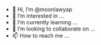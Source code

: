 - 👋 Hi, I’m @moonlawyap
- 👀 I’m interested in ...
- 🌱 I’m currently learning ...
- 💞️ I’m looking to collaborate on ...
- 📫 How to reach me ...

<!---
moonlawyap/moonlawyap is a ✨ special ✨ repository because its `README.md` (this file) appears on your GitHub profile.
You can click the Preview link to take a look at your changes.
--->
